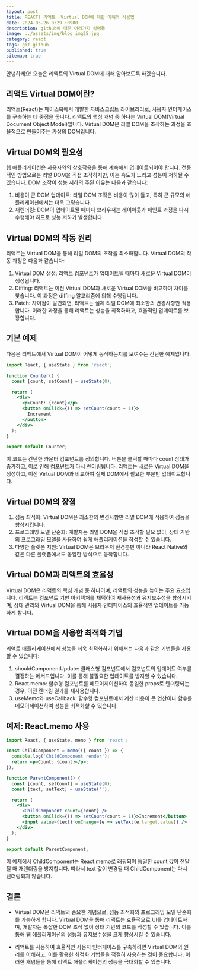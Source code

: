 ```yaml
---
layout: post
title: REACT) 리액트  Virtual DOM에 대한 이해와 사용법
date: 2024-05-26 8:29 +0900
description: github에 대한 여러가지 설명들
image: ../assets/img/blog_img25.jpg
category: react
tags: git github
published: true
sitemap: true
---
```


안녕하세요! 오늘은 리엑트의 Virtual DOM에 대해 알아보도록 하겠습니다.

## 리액트 Virtual DOM이란?
리액트(React)는 페이스북에서 개발한 자바스크립트 라이브러리로, 사용자 인터페이스를 구축하는 데 중점을 둡니다. 리액트의 핵심 개념 중 하나는 Virtual DOM(Virtual Document Object Model)입니다. Virtual DOM은 리얼 DOM을 조작하는 과정을 효율적으로 만들어주는 가상의 DOM입니다.

## Virtual DOM의 필요성
웹 애플리케이션은 사용자와의 상호작용을 통해 계속해서 업데이트되어야 합니다. 전통적인 방법으로는 리얼 DOM을 직접 조작하지만, 이는 속도가 느리고 성능이 저하될 수 있습니다. DOM 조작이 성능 저하의 주된 이유는 다음과 같습니다:

1. 비용이 큰 DOM 업데이트: 리얼 DOM 조작은 비용이 많이 들고, 특히 큰 규모의 애플리케이션에서는 더욱 그렇습니다.
2. 재렌더링: DOM이 업데이트될 때마다 브라우저는 레이아웃과 페인트 과정을 다시 수행해야 하므로 성능 저하가 발생합니다.


## Virtual DOM의 작동 원리
리액트는 Virtual DOM을 통해 리얼 DOM의 조작을 최소화합니다. Virtual DOM의 작동 과정은 다음과 같습니다:

1. Virtual DOM 생성: 리액트 컴포넌트가 업데이트될 때마다 새로운 Virtual DOM이 생성됩니다.
2. Diffing: 리액트는 이전 Virtual DOM과 새로운 Virtual DOM을 비교하여 차이를 찾습니다. 이 과정은 diffing 알고리즘에 의해 수행됩니다.
3. Patch: 차이점이 발견되면, 리액트는 실제 리얼 DOM에 최소한의 변경사항만 적용합니다.
이러한 과정을 통해 리액트는 성능을 최적화하고, 효율적인 업데이트를 보장합니다.

## 기본 예제
다음은 리액트에서 Virtual DOM이 어떻게 동작하는지를 보여주는 간단한 예제입니다.

````jsx
import React, { useState } from 'react';

function Counter() {
  const [count, setCount] = useState(0);

  return (
    <div>
      <p>Count: {count}</p>
      <button onClick={() => setCount(count + 1)}>
        Increment
      </button>
    </div>
  );
}

export default Counter;
````

이 코드는 간단한 카운터 컴포넌트를 정의합니다. 버튼을 클릭할 때마다 count 상태가 증가하고, 이로 인해 컴포넌트가 다시 렌더링됩니다. 리액트는 새로운 Virtual DOM을 생성하고, 이전 Virtual DOM과 비교하여 실제 DOM에서 필요한 부분만 업데이트합니다.

## Virtual DOM의 장점
1. 성능 최적화: Virtual DOM은 최소한의 변경사항만 리얼 DOM에 적용하여 성능을 향상시킵니다.
2. 프로그래밍 모델 단순화: 개발자는 리얼 DOM을 직접 조작할 필요 없이, 상태 기반의 프로그래밍 모델을 사용하여 쉽게 애플리케이션을 작성할 수 있습니다.
3. 다양한 플랫폼 지원: Virtual DOM은 브라우저 환경뿐만 아니라 React Native와 같은 다른 플랫폼에서도 동일한 방식으로 동작합니다.


## Virtual DOM과 리액트의 효율성
Virtual DOM은 리액트의 핵심 개념 중 하나이며, 리액트의 성능을 높이는 주요 요소입니다. 리액트는 컴포넌트 기반 아키텍처를 채택하여 재사용성과 유지보수성을 향상시키며, 상태 관리와 Virtual DOM을 통해 사용자 인터페이스의 효율적인 업데이트를 가능하게 합니다.

## Virtual DOM을 사용한 최적화 기법
리액트 애플리케이션에서 성능을 더욱 최적화하기 위해서는 다음과 같은 기법들을 사용할 수 있습니다:

1. shouldComponentUpdate: 클래스형 컴포넌트에서 컴포넌트의 업데이트 여부를 결정하는 메서드입니다. 이를 통해 불필요한 업데이트를 방지할 수 있습니다.
2. React.memo: 함수형 컴포넌트를 메모이제이션하여 동일한 props로 렌더링되는 경우, 이전 렌더링 결과를 재사용합니다.
3. useMemo와 useCallback: 함수형 컴포넌트에서 계산 비용이 큰 연산이나 함수를 메모이제이션하여 성능을 최적화할 수 있습니다.


## 예제: React.memo 사용

````jsx
import React, { useState, memo } from 'react';

const ChildComponent = memo(({ count }) => {
  console.log('ChildComponent render');
  return <p>Count: {count}</p>;
});

function ParentComponent() {
  const [count, setCount] = useState(0);
  const [text, setText] = useState('');

  return (
    <div>
      <ChildComponent count={count} />
      <button onClick={() => setCount(count + 1)}>Increment</button>
      <input value={text} onChange={e => setText(e.target.value)} />
    </div>
  );
}

export default ParentComponent;
````

이 예제에서 ChildComponent는 React.memo로 래핑되어 동일한 count 값이 전달될 때 재렌더링을 방지합니다. 따라서 text 값이 변경될 때 ChildComponent는 다시 렌더링되지 않습니다.

## 결론
- Virtual DOM은 리액트의 중요한 개념으로, 성능 최적화와 프로그래밍 모델 단순화를 가능하게 합니다. Virtual DOM을 통해 리액트는 효율적으로 UI를 업데이트하며, 개발자는 복잡한 DOM 조작 없이 상태 기반의 코드를 작성할 수 있습니다. 이를 통해 웹 애플리케이션의 성능과 유지보수성을 크게 향상시킬 수 있습니다.

- 리액트를 사용하여 효율적인 사용자 인터페이스를 구축하려면 Virtual DOM의 원리를 이해하고, 이를 활용한 최적화 기법들을 적절히 사용하는 것이 중요합니다. 이러한 개념들을 통해 리액트 애플리케이션의 성능을 극대화할 수 있습니다.